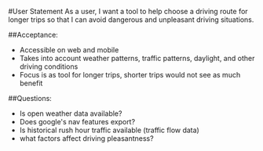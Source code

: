 #User Statement
As a user, I want a tool to help choose a driving route for longer trips so that I can avoid dangerous and unpleasant driving situations.


##Acceptance:
* Accessible on web and mobile
* Takes into account weather patterns, traffic patterns, daylight, and other driving conditions
* Focus is as tool for longer trips, shorter trips would not see as much benefit

##Questions:
* Is open weather data available?
* Does google's nav features export?
* Is historical rush hour traffic available (traffic flow data)
* what factors affect driving pleasantness?

 
